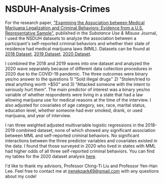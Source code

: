 # NSDUH-Analysis-Crimes
For the research paper, ["Examining the Association between Medical Marijuana Legalization and Criminal Behaviors: Evidence from a U.S. Representative Sample"](https://www.tandfonline.com/doi/full/10.1080/10826084.2023.2262022), published in the _Substance Use & Misuse_ Journal, I used the NSDUH datasets to analyze the association between a participant's self-reported criminal behaviors and whether their state of residence had medical marijuana laws (MML). Datasets can be found at 
[2018 Dataset](https://www.datafiles.samhsa.gov/dataset/national-survey-drug-use-and-health-2018-nsduh-2018-ds0001), 
[2019 Dataset](https://www.datafiles.samhsa.gov/dataset/national-survey-drug-use-and-health-2019-nsduh-2019-ds0001),
[2020 Dataset](https://www.datafiles.samhsa.gov/dataset/national-survey-drug-use-and-health-2020-nsduh-2020-ds0001).

I combined the 2018 and 2019 waves into one dataset and analyzed the 2020 wave separately because of different data collection procedures in 2020 due to the COVID-19 pandemic. The three outcomes were binary yes/no answer to the questions 1) "Sold illegal drugs" 2) "Stolen/tried to steal anything worth >$50" and 3) "Attacked someone with the intent to seriously hurt them". The main predictor of interest was a binary yes/no variable of whether respondents were living in a state that had a law allowing marijuana use for medical reasons at the time of the interview. I also adjusted for covariates of age category, sex, race, marital status, education level, whether someone had ever smoked, drank, or used marijuana, and year of interview. 

I ran three weighted adjusted multivariable logistic regressions in the 2018-2019 combined dataset, none of which showed any significant association between MML and self-reported criminal behaviors. No significant interactions between the three predictor variables and covariates existed in the data. I found that those surveyed in 2020 who lived in states with MML had higher odds of all three self-reported criminal behaviors. You can find my tables for the 2020 dataset analysis [here](https://github.com/irenekpark49/NSDUH-Analysis-Crimes/blob/main/2020%20Tables.pdf).

I'd like to thank my advisors, Professor Ching-Ti Liu and Professor Yen-Han Lee. 
Feel free to contact me at irenekpark49@gmail.com with any questions about my code!
